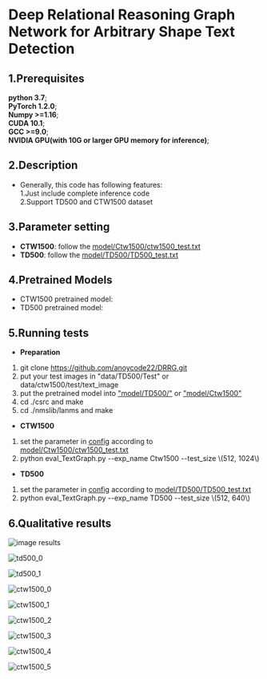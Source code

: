 # Deep Relational Reasoning Graph Network for Arbitrary Shape Text Detection
## 1.Prerequisites  
**python 3.7**;  
**PyTorch 1.2.0**;   
**Numpy >=1.16**;   
**CUDA 10.1**;  
**GCC >=9.0**;   
**NVIDIA GPU(with 10G or larger GPU memory for inference)**;   
## 2.Description  
* Generally, this code has following features:  
  1.Just include complete inference code  
  2.Support TD500 and CTW1500 dataset  
## 3.Parameter setting 
* **CTW1500**: follow the [model/Ctw1500/ctw1500_test.txt](https://github.com/anoycode22/DRRG/model/TD500/ctw1500_test.txt)
* **TD500**: follow the [model/TD500/TD500_test.txt](https://github.com/anoycode22/DRRG/model/Ctw1500/TD500_test.txt)

## 4.Pretrained Models
 *  CTW1500 pretrained model: 
 *  TD500 pretrained model: 
 
## 5.Running tests
* **Preparation**  
1. git clone https://github.com/anoycode22/DRRG.git  
2. put your test images in "data/TD500/Test" or data/ctw1500/test/text_image
3. put the pretrained model into ["model/TD500/"](https://github.com/anoycode22/DRRG/tree/master/model/TD500) or ["model/Ctw1500"](https://github.com/anoycode22/DRRG/tree/master/model/Ctw1500)
4. cd ./csrc and make
5. cd ./nmslib/lanms and make

* **CTW1500**  
1. set the parameter in [config](https://github.com/anoycode22/DRRG/tree/master/util/config.py) according to [model/Ctw1500/ctw1500_test.txt](https://github.com/anoycode22/DRRG/model/TD500/ctw1500_test.txt)
2. python eval_TextGraph.py --exp_name Ctw1500 --test_size \\(512, 1024\\)

 * **TD500**  
 1. set the parameter in [config](https://github.com/anoycode22/DRRG/tree/master/util/config.py) according to [model/TD500/TD500_test.txt](https://github.com/anoycode22/DRRG/model/Ctw1500/TD500_test.txt)
 2. python eval_TextGraph.py --exp_name TD500 --test_size \\(512, 640\\)

## 6.Qualitative results
![image results](https://github.com/anoycode22/DRRG/tree/master/result/)

![td500_0](https://github.com/anoycode22/DRRG/tree/master/result/2.jpg)

![td500_1](https://github.com/anoycode22/DRRG/tree/master/result/9.jpg)

![ctw1500_0](https://github.com/anoycode22/DRRG/tree/master/result/1157.jpg)

![ctw1500_1](https://github.com/anoycode22/DRRG/tree/master/result/1157_0.jpg)

![ctw1500_2](https://github.com/anoycode22/DRRG/tree/master/result/1410.jpg)

![ctw1500_3](https://github.com/anoycode22/DRRG/tree/master/result/1410_0.jpg)

![ctw1500_4](https://github.com/anoycode22/DRRG/tree/master/result/1165.jpg)

![ctw1500_5](https://github.com/anoycode22/DRRG/tree/master/result/1165_00.jpg)
  


